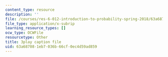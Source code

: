 ```yaml
---
content_type: resource
description: ''
file: /courses/res-6-012-introduction-to-probability-spring-2018/63a687081eb7036b66cf0ec4d59ad859_N3I2ZLbh6zQ.srt
file_type: application/x-subrip
learning_resource_types: []
ocw_type: OCWFile
resourcetype: Other
title: 3play caption file
uid: 63a68708-1eb7-036b-66cf-0ec4d59ad859
---
```

